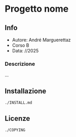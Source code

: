 # Progetto nome

## Info

- Autore: André Marguerettaz
- Corso B
- Data: //2025

### Descrizione

...

## Installazione

```
./INSTALL.md
```

## Licenze

```
./COPYING
```
